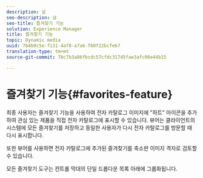 ```yaml
---
description: 널
seo-description: 널
seo-title: 즐겨찾기 기능
solution: Experience Manager
title: 즐겨찾기 기능
topic: Dynamic media
uuid: 764b0c5e-f131-4af8-a7a6-f60f22bcfeb7
translation-type: tm+mt
source-git-commit: 7bc7b3a86fbcdc57cfdc31745fae3afc06e44b15

---
```



# 즐겨찾기 기능{#favorites-feature}

최종 사용자는 즐겨찾기 기능을 사용하여 전자 카탈로그 이미지에 &quot;하트&quot; 아이콘을 추가하여 관심 있는 제품을 직접 전자 카탈로그에 표시할 수 있습니다. 뷰어는 클라이언트의 시스템에 모든 즐겨찾기를 저장하고 동일한 사용자가 다시 전자 카탈로그를 방문할 때 다시 표시합니다.

또한 뷰어를 사용하면 전자 카탈로그에 추가된 즐겨찾기를 축소판 이미지 격자로 검토할 수 있습니다.

모든 즐겨찾기 도구는 컨트롤 막대의 단일 드롭다운 목록 아래에 그룹화됩니다.
